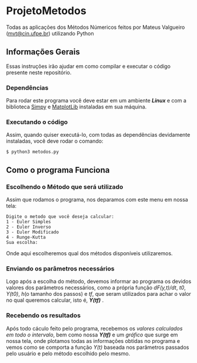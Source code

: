 # ProjetoMetodos
Todas as aplicações dos Métodos Númericos feitos por Mateus Valgueiro (mvt@cin.ufpe.br) utilizando Python

## Informações Gerais
Essas instruções irão ajudar em como compilar e executar o código presente neste repositório.

### Dependências
Para rodar este programa você deve estar em um ambiente ***Linux*** e com a biblioteca [Simpy](http://docs.sympy.org/latest/install.html) e [MatplotLib](https://matplotlib.org/users/installing.html) instaladas em sua máquina.

### Executando o código
Assim, quando quiser executá-lo, com todas as dependências devidamente instaladas, você deve rodar o comando: 
```
$ python3 metodos.py
```


## Como o programa Funciona

### Escolhendo o Método que será utilizado
Assim que rodamos o programa, nos deparamos com este menu em nossa tela:

```
Digite o metodo que você deseja calcular:                                                           
1 - Euler Simples                                                                                  
2 - Euler Inverso                                 
3 - Euler Modificado               
4 - Runge-Kutta                                     
Sua escolha:  
```

Onde aqui escolheremos qual dos métodos disponíveis utilizaremos.

### Enviando os parâmetros necessários
Logo após a escolha do método, devemos informar ao programa os devidos valores dos parâmetros necessários, como a própria função *dF(y,t)/dt*, *t0*, *Y(t0)*, *h*(o tamanho dos passos) e *tf*, que seram utilizados para achar o valor no qual queremos calcular, isto é, ***Y(tf)*** .

### Recebendo os resultados
Após todo cáculo feito pelo programa, recebemos os *valores calculados em todo o intervalo*, bem como nossa ***Y(tf)*** e um *gráfico* que surge em nossa tela, onde plotamos todas as informações obtidas no programa e vemos como se comporta a função *Y(t)* baseada nos parâmetros passados pelo usuário e pelo método escolhido pelo mesmo.
